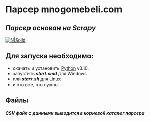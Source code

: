 # Парсер mnogomebeli.com
## _Парсер основан на Scrapy_

[![N|Solid](https://scrapy.org/img/scrapylogo.png)](https://scrapy.org/)

## Для запуска необходимо:

- скачать и установить [Python](https://python.org/) v3.10.
- запустить ***start.cmd*** для Windows
- или ***start.sh*** для Linux
- и это все, что нужно

## Файлы

##### ***CSV*** файл с данными выводится в корневой каталог парсера
